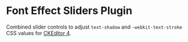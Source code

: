 # Font Effect Sliders Plugin

Combined slider controls to adjust `text-shadow` and `-webkit-text-stroke` CSS values for 
[CKEditor 4](https://ckeditor.com).

